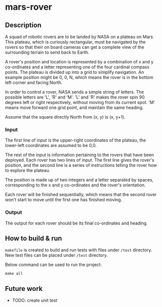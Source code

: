 # mars-rover

## Description
A squad of robotic rovers are to be landed by NASA on a plateau on Mars. This plateau, which is curiously rectangular, must be navigated by the rovers so that their on board cameras can get a complete view of the surrounding terrain to send back to Earth.

A rover&apos;s position and location is represented by a combination of x and y co-ordinates and a letter representing one of the four cardinal compass points. The plateau is divided up into a grid to simplify navigation. An example position might be 0, 0, N, which means the rover is in the bottom left corner and facing North.

In order to control a rover, NASA sends a simple string of letters. The possible letters are &apos;L&apos;, &apos;R&apos; and &apos;M&apos;. &apos;L&apos; and &apos;R&apos; makes the rover spin 90 degrees left or right respectively, without moving from its current spot. &apos;M&apos; means move forward one grid point, and maintain the same heading.

Assume that the square directly North from (x, y) is (x, y+1).

### Input
The first line of input is the upper-right coordinates of the plateau, the lower-left coordinates are assumed to be 0,0.

The rest of the input is information pertaining to the rovers that have been deployed. Each rover has two lines of input. The first line gives the rover&apos;s position, and the second line is a series of instructions telling the rover how to explore the plateau.

The position is made up of two integers and a letter separated by spaces, corresponding to the x and y co-ordinates and the rover&apos;s orientation.

Each rover will be finished sequentially, which means that the second rover won&apos;t start to move until the first one has finished moving.

### Output
The output for each rover should be its final co-ordinates and heading.

## How to build & run
`makefile` is created to build and run tests with files under `/test` directory. New test files can be placed under `/test` directory.

Below command can be used to run the project:

    make all

## Future work
- TODO: create unit test